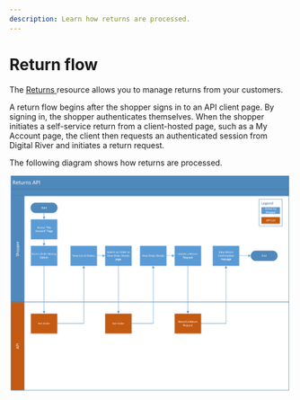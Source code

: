 ```yaml
---
description: Learn how returns are processed.
---
```


# Return flow

The [Returns ](https://www.digitalriver.com/docs/commerce-shopper-api/#tag/Returns)resource allows you to manage returns from your customers.

A return flow begins after the shopper signs in to an API client page. By signing in, the shopper authenticates themselves. When the shopper initiates a self-service return from a client-hosted page, such as a My Account page, the client then requests an authenticated session from Digital River and initiates a return request.

The following diagram shows how returns are processed.

![Returns process diagram](../../../.gitbook/assets/returns-api-process-flow.png)
